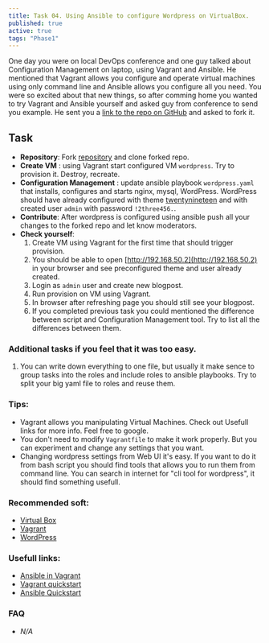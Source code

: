 ```yaml
---
title: Task 04. Using Ansible to configure Wordpress on VirtualBox.
published: true
active: true
tags: "Phase1"
---
```



One day you were on local DevOps conference and one guy talked about Configuration Management on laptop, using Vagrant and Ansible. He mentioned that Vagrant allows you configure and operate virtual machines using only command line and Ansible allows you configure all you need. You were so excited about that new things, so after comming home you wanted to try Vagrant and Ansible yourself and asked guy from conference to send you example. He sent you a [link to the repo on GitHub](https://github.com/learningdevops-makvaz-com/phase01_task04) and asked to fork it.
<!--more-->

## Task

* **Repository**: Fork [repository](https://github.com/learningdevops-makvaz-com/phase01_task04) and clone forked repo.
* **Create VM** : using Vagrant start configured VM `wordpress`. Try to provision it. Destroy, recreate.
* **Configuration Management** : update ansible playbook `wordpress.yaml` that installs, configures and starts nginx, mysql, WordPress. WordPress should have already configured with theme [twentynineteen](https://ru.wordpress.org/themes/twentynineteen/) and with created user `admin` with password `!2three456.`.
* **Contribute**: After wordpress is configured using ansible push all your changes to the forked repo and let know moderators.
* **Check yourself**: 
  1. Create VM using Vagrant for the first time that should trigger provision.
  2. You should be able to open [http://192.168.50.2](http://192.168.50.2) in your browser and see preconfigured theme and user already created.
  3. Login as `admin` user and create new blogpost.
  4. Run provision on VM using Vagrant.
  5. In browser after refreshing page you should still see your blogpost.
  6. If you completed previous task you could mentioned the difference between script and Configuration Management tool. Try to list all the differences between them.

### Additional tasks if you feel that it was too easy.
1. You can write down everything to one file, but usually it make sence to group tasks into the roles and include roles to ansible playbooks. Try to split your big yaml file to roles and reuse them.

### Tips:

* Vagrant allows you manipulating Virtual Machines. Check out Usefull links for more info. Feel free to google.
* You don't need to modify `Vagrantfile` to make it work properly. But you can experiment and change any settings that you want.
* Changing wordpress settings from Web UI it's easy. If you want to do it from bash script you should find tools that allows you to run them from command line. You can search in internet for "cli tool for wordpress", it should find something usefull.

### Recommended soft:

* [Virtual Box](https://www.virtualbox.org/wiki/Downloads)
* [Vagrant](https://www.vagrantup.com/downloads)
* [WordPress](https://wordpress.org/download/)

### Usefull links:

* [Ansible in Vagrant](https://www.vagrantup.com/docs/provisioning/ansible_intro)
* [Vagrant quickstart](https://learn.hashicorp.com/tutorials/vagrant/getting-started-index?in=vagrant/getting-started)
* [Ansible Quickstart](https://www.redhat.com/en/blog/system-administrators-guide-getting-started-ansible-fast?extIdCarryOver=true&sc_cid=701f2000001OH7YAAW)

### FAQ

* *N/A*

